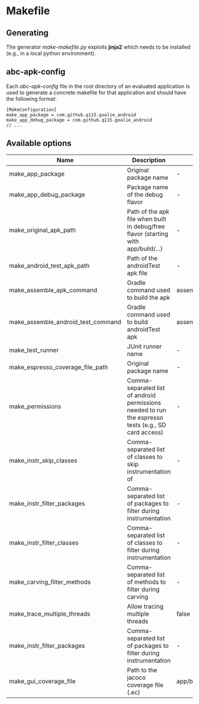 # Makefile

## Generating

The generator *make-makefile.py* exploits **jinja2** which needs to be installed (e.g., in a local python environment).

## abc-apk-config

Each *abc-apk-config* file in the root directory of an evaluated application is used to generate a concrete makefile for that application and should have the following format:

```
[MakeConfiguration]
make_app_package = com.github.q115.goalie_android
make_app_debug_package = com.github.q115.goalie_android
// ...
```

## Available options

| Name  |  Description | Default value |
|---|---|---|
| make_app_package  | Original package name | - |
| make_app_debug_package  | Package name of the debug flavor | - |
| make_original_apk_path  | Path of the apk file when built in debug/free flavor (starting with app/build/...) | - |
| make_android_test_apk_path  | Path of the androidTest apk file | - |
| make_assemble_apk_command  | Gradle command used to build the apk | assembleDebug |
| make_assemble_android_test_command  | Gradle command used to build androidTest apk | assembleAndroidTest |
| make_test_runner  | JUnit runner name | - |
| make_espresso_coverage_file_path  | Original package name | - |
| make_permissions  | Comma-separated list of android permissions needed to run the espresso tests (e.g., SD card access) | - |
| make_instr_skip_classes  | Comma-separated list of classes to skip instrumentation of | - |
| make_instr_filter_packages  | Comma-separated list of packages to filter during instrumentation | - |
| make_instr_filter_classes  | Comma-separated list of classes to filter during instrumentation | - |
| make_carving_filter_methods  | Comma-separated list of methods to filter during carving | - |
| make_trace_multiple_threads  | Allow tracing multiple threads | false |
| make_instr_filter_packages  | Comma-separated list of packages to filter during instrumentation | - |
| make_gui_coverage_file  | Path to the jacoco coverage file (.ec) | app/build/outputs/code_coverage/debugAndroidTest/connected/*coverage.ec |





